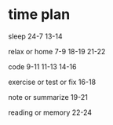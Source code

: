 # time plan

sleep
24-7
13-14

relax or home
7-9
18-19
21-22

code
9-11
11-13
14-16

exercise or test or fix
16-18

note or summarize
19-21

reading or memory
22-24